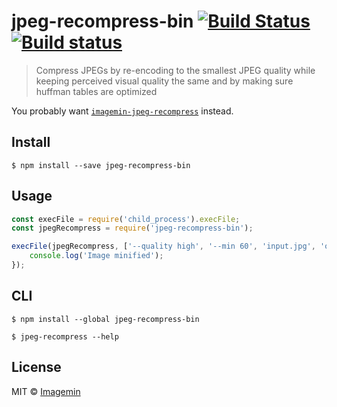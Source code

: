 # jpeg-recompress-bin [![Build Status](https://travis-ci.org/imagemin/jpeg-recompress-bin.svg?branch=master)](https://travis-ci.org/imagemin/jpeg-recompress-bin) [![Build status](https://ci.appveyor.com/api/projects/status/urrynklun4pluiwb?svg=true)](https://ci.appveyor.com/project/ShinnosukeWatanabe/jpeg-recompress-bin)

> Compress JPEGs by re-encoding to the smallest JPEG quality while keeping perceived visual quality the same and by making sure huffman tables are optimized

You probably want [`imagemin-jpeg-recompress`](https://github.com/imagemin/imagemin-jpeg-recompress) instead.


## Install

```
$ npm install --save jpeg-recompress-bin
```


## Usage

```js
const execFile = require('child_process').execFile;
const jpegRecompress = require('jpeg-recompress-bin');

execFile(jpegRecompress, ['--quality high', '--min 60', 'input.jpg', 'output.jpg'], err => {
	console.log('Image minified');
});
```


## CLI

```
$ npm install --global jpeg-recompress-bin
```

```
$ jpeg-recompress --help
```


## License

MIT © [Imagemin](https://github.com/imagemin)
